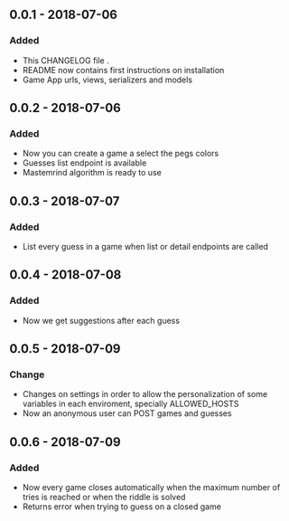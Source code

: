 ## 0.0.1 - 2018-07-06
### Added
- This CHANGELOG file .
- README now contains first instructions on installation
- Game App urls, views, serializers and models

## 0.0.2 - 2018-07-06
### Added
- Now you can create a game a select the pegs colors
- Guesses list endpoint is available
- Mastemrind algorithm is ready to use

## 0.0.3 - 2018-07-07
### Added
- List every guess in a game when list or detail endpoints are called

## 0.0.4 - 2018-07-08
### Added
- Now we get suggestions after each guess

## 0.0.5 - 2018-07-09
### Change
- Changes on settings in order to allow the personalization of some variables in each enviroment, 
specially ALLOWED_HOSTS
- Now an anonymous user can POST games and guesses

## 0.0.6 - 2018-07-09
### Added
- Now every game closes automatically when the maximum number of tries is reached or when the riddle is solved
- Returns error when trying to guess on a closed game
